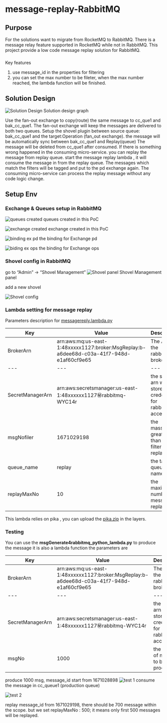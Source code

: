 # message-replay-RabbitMQ



## Purpose

For the solutions want to migrate from RocketMQ to RabbitMQ. There is a message relay feature supported in RocketMQ while not in RabbitMQ. This project provide a low code message replay solution for RabbitMQ.

### 
Key features

1. use message_id in the properties for filtering
2. you can set the max number to be fileter, when the max number reached, the lambda function will be finished.

## Solution Design

![Solution Design](./pic/Solution%20design.jpg)
Solution design graph


Use the fan-out exchange to copy(route) the same message to cc_que1 and bak_cc_que1. The fan-out exchange will keep the messages are delivered to both two queues.
Setup the shovel plugin between source queue: bak_cc_que1 and the target:Operation (fan_out exchange). the message will be automatically sync between bak_cc_que1 and Replay(queue)
The message will be deleted from cc_que1 after consumed. If there is something wrong happened in the consuming micro-service. you can replay the message from replay queue. start the message replay lambda , it will consume the message in from the replay queue. The messages which match the filters will be tagged and put to the pd exchange again. The consuming micro-service can process the replay message without any code logic change. 


## Setup Env

### Exchange & Queues setup in RabbitMQ


![queues created](./pic/queues.jpg)
queues created in this PoC

![exchange created](./pic/exchange.jpg)
exchange created in this PoC

![binding ex pd](./pic/binding-ex-pd.jpg)
the binding for Exchange pd

![biding ex ops](./pic/binding-ex-ops.jpg)
the binding for Exchange ops

### Shovel config in RabbitMQ

go to “Admin” → “Shovel Management”
![Shovel panel](./pic/Shovel-Panel.jpg)
Shovel Management panel

add a new shovel

![Shovel config](./pic/Shovel-config.jpg)

### Lambda setting for message replay

Parameters description for [messagereply.lambda.py](https://github.com/shengbo66/message-replay-RabbitMQ/blob/main/messagereply.lambda.py)

|Key	|Value	|Description	|
|---	|---	|---	|
|BrokerArn	|arn:aws:mq:us-east-1:48xxxxx1127:broker:MsgReplay:b-a6dee68d-c03a-41f7-948d-e1af60cf9e65	|The Arn for the rabbitMQ broker	|
|---	|---	|---	|
|SecretManagerArn	|arn:aws:secretsmanager:us-east-1:48xxxxxx1127:secret:rabbitmq-WYC14r	|the secrets arn which store the credential for rabbitMQ accessing	|
|msgNofiler	|1671029198	|the massgeNo greater than this filter will be replayed	|
|queue_name	|replay	|the target queue name	|
|replayMaxNo	|10	|the maximum number of message replayed	|

This lambda relies on pika , you can upload the [pika.zip](https://github.com/shengbo66/message-replay-RabbitMQ/blob/main/pika.zip) in the layers.


### Testing

You can use the **msgGenerate4rabbitmq_python_lambda.py** to produce the message
it is also a lambda function
the parameters are 

|Key	|Value	|Description	|
|---	|---	|---	|
|BrokerArn	|arn:aws:mq:us-east-1:48xxxxxx1127:broker:MsgReplay:b-a6dee68d-c03a-41f7-948d-e1af60cf9e65	|The Arn for the rabbitMQ broker	|
|---	|---	|---	|
|SecretManagerArn	|arn:aws:secretsmanager:us-east-1:48xxxxxx1127:secret:rabbitmq-WYC14r	|the secrets arn which store the credential for rabbitMQ accessing	|
|msgNo	|1000	|the number of message to be produced	|


produce 1000 msg, message_id start from 1671028898
![test 1](./pic/test1.jpg)
consume the message in cc_queue1 (production queue)

![test 2](./pic/test2.jpg)

replay message_id from 1671029198, there should be 700 message within the scope. but we set replayMaxNo : 500;  it means only first 500 messages will be replayed.

